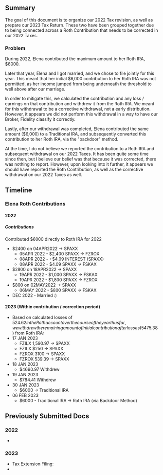## Summary
The goal of this document is to organize our 2022 Tax revision, as well as prepare our 2023 Tax Return. These two have been grouped together due to being connected across a Roth Contribution that needs to be corrected in our 2022 Taxes.

### Problem

During 2022, Elena contributed the maximum amount to her Roth IRA, $6000. 

Later that year, Elena and I got married, and we chose to file jointly for this year. This meant that her initial $6,000 contribution to her Roth IRA was not permitted, as her income jumped from being underneath the threshold to well above after our marriage. 

In order to mitigate this, we calculated the contribution and any loss / earnings on that contribution and withdrew it from the Roth IRA. We meant for this withdrawal to be a corrective withdrawal, not a early distribution. However, it appears we did not perform this withdrawal in a way to have our Broker, Fidelity classify it correctly. 

Lastly, after our withdrawal was completed, Elena contributed the same amount ($6,000) to a Traditional IRA, and subsequently converted this contribution to her Roth IRA, via the "backdoor" method. 

At the time, I do not believe we reported the contribution to a Roth IRA and subsequent withdrawal on our 2022 Taxes. It has been quite some time since then, but I believe our belief was that because it was corrected, there was nothing to report. However, upon looking into it further, it appears we should have reported the Roth Contribution, as well as the corrective withdrawal on our 2022 Taxes as well. 

## Timeline

### Elena Roth Contributions
#### 2022
##### Contributions
Contributed $6000 directly to Roth IRA for 2022
- $2400 on 04APR2022 -> SPAXX 
	- 05APR 2022 - $2,400 SPAXX -> FZROX
	- 08APR 2022 - +$4.09 INTEREST (SPAXX)
	- 08APR 2022 - $4.09 SPAXX -> FSKAX
- $2800 on 18APR2022 -> SPAXX 
	- 19APR 2022 - $1,000 SPAXX -> FSKAX 
	- 19APR 2022 - $1,800 SPAXX -> FZROX
- $800 on 02MAY2022 -> SPAXX
	- 06MAY 2022 - $800 SPAXX -> FSKAX
- DEC 2022 - Married :) 
#### 2023 (Within contribution / correction period)
- Based on calculated losses of $524.62 in the Roth account over the course of the year thus far, we withdrew the remaining amount of initial contribution after losses ($5475.38) from Roth IRA:
- 17 JAN 2023
	- FZILX 1,590.97 -> SPAXX
	- FZILX $250 -> SPAXX
	- FZROX 3100 -> SPAXX
	- FZROX 539.39 -> SPAXX
- 18 JAN 2023
	- $4690.97 Withdrew
- 19 JAN 2023
	- $784.41 Withdrew
- 30 JAN 2023
	- $6000 -> Traditional IRA
- 06 FEB 2023
	- $6000 - Traditional IRA -> Roth IRA (via Backdoor Method)
## Previously Submitted Docs
### 2022 
- 
### 2023
- Tax Extension Filing:
-